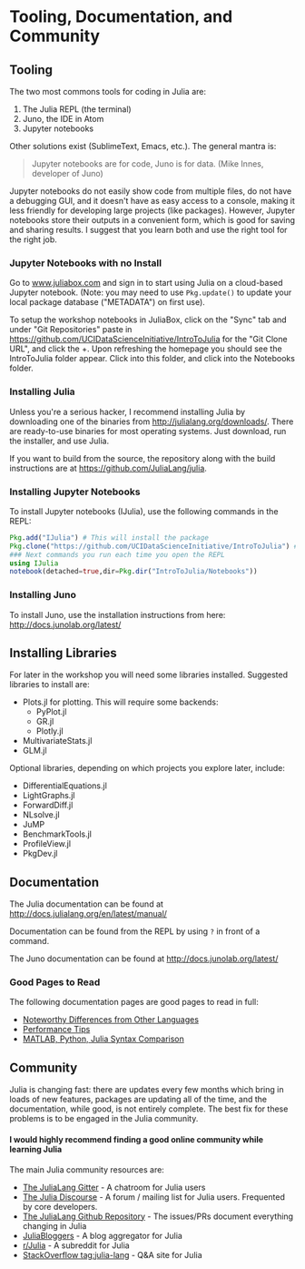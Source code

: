 
# Tooling, Documentation, and Community

## Tooling

The two most commons tools for coding in Julia are:

1. The Julia REPL (the terminal)
2. Juno, the IDE in Atom
3. Jupyter notebooks

Other solutions exist (SublimeText, Emacs, etc.). The general mantra is:

> Jupyter notebooks are for code, Juno is for data. (Mike Innes, developer of Juno)

Jupyter notebooks do not easily show code from multiple files, do not have a debugging GUI, and it doesn't have as easy access to a console, making it less friendly for developing large projects (like packages). However, Jupyter notebooks store their outputs in a convenient form, which is good for saving and sharing results. I suggest that you learn both and use the right tool for the right job.

### Jupyter Notebooks with no Install

Go to www.juliabox.com and sign in to start using Julia on a cloud-based Jupyter notebook. (Note: you may need to use `Pkg.update()` to update your local package database ("METADATA") on first use).

To setup the workshop notebooks in JuliaBox, click on the "Sync" tab and under "Git Repositories" paste in https://github.com/UCIDataScienceInitiative/IntroToJulia for the "Git Clone URL", and click the +. Upon refreshing the homepage you should see the IntroToJulia folder appear. Click into this folder, and click into the Notebooks folder.

### Installing Julia

Unless you're a serious hacker, I recommend installing Julia by downloading one of the binaries from http://julialang.org/downloads/. There are ready-to-use binaries for most operating systems. Just download, run the installer, and use Julia.

If you want to build from the source, the repository along with the build instructions are at https://github.com/JuliaLang/julia.  

### Installing Jupyter Notebooks

To install Jupyter notebooks (IJulia), use the following commands in the REPL:


```julia
Pkg.add("IJulia") # This will install the package
Pkg.clone("https://github.com/UCIDataScienceInitiative/IntroToJulia") # Clone the IntroToJulia Repo
### Next commands you run each time you open the REPL
using IJulia
notebook(detached=true,dir=Pkg.dir("IntroToJulia/Notebooks"))
```

### Installing Juno

To install Juno, use the installation instructions from here: http://docs.junolab.org/latest/

## Installing Libraries

For later in the workshop you will need some libraries installed. Suggested libraries to install are:

- Plots.jl for plotting. This will require some backends:
  - PyPlot.jl
  - GR.jl
  - Plotly.jl
- MultivariateStats.jl
- GLM.jl

Optional libraries, depending on which projects you explore later, include:

- DifferentialEquations.jl
- LightGraphs.jl
- ForwardDiff.jl
- NLsolve.jl
- JuMP
- BenchmarkTools.jl
- ProfileView.jl
- PkgDev.jl

## Documentation

The Julia documentation can be found at http://docs.julialang.org/en/latest/manual/

Documentation can be found from the REPL by using `?` in front of a command.

The Juno documentation can be found at http://docs.junolab.org/latest/

### Good Pages to Read

The following documentation pages are good pages to read in full:

- [Noteworthy Differences from Other Languages](http://docs.julialang.org/en/release-0.5/manual/noteworthy-differences/)
- [Performance Tips](http://docs.julialang.org/en/release-0.5/manual/performance-tips/)
- [MATLAB, Python, Julia Syntax Comparison](http://cheatsheets.quantecon.org/)

## Community

Julia is changing fast: there are updates every few months which bring in loads of new features, packages are updating all of the time, and the documentation, while good, is not entirely complete. The best fix for these problems is to be engaged in the Julia community.

#### I would highly recommend finding a good online community while learning Julia

The main Julia community resources are:

- [The JuliaLang Gitter](https://gitter.im/JuliaLang/julia) - A chatroom for Julia users
- [The Julia Discourse](https://discourse.julialang.org/) - A forum / mailing list for Julia users. Frequented by core developers.
- [The JuliaLang Github Repository](https://github.com/JuliaLang/julia) - The issues/PRs document everything changing in Julia
- [JuliaBloggers](http://www.juliabloggers.com/) - A blog aggregator for Julia
- [r/Julia](https://www.reddit.com/r/Julia/) - A subreddit for Julia
- [StackOverflow tag:julia-lang](http://stackoverflow.com/questions/tagged/julia-lang) - Q&A site for Julia
